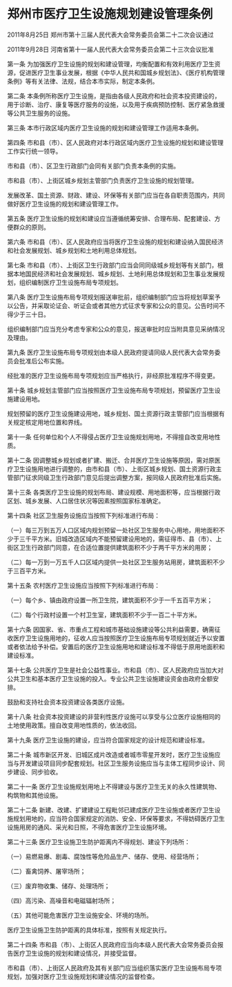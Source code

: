 # 郑州市医疗卫生设施规划建设管理条例

2011年8月25日 郑州市第十三届人民代表大会常务委员会第二十二次会议通过

2011年9月28日 河南省第十一届人民代表大会常务委员会第二十三次会议批准

<!-- INFO END -->

第一条 为加强医疗卫生设施的规划和建设管理，均衡配置和有效利用医疗卫生资源，促进医疗卫生事业发展，根据《中华人民共和国城乡规划法》、《医疗机构管理条例》等有关法律、法规，结合本市实际，制定本条例。

第二条 本条例所称医疗卫生设施，是指由各级人民政府和社会资本投资建设的，用于诊断、治疗、康复等医疗服务的设施，以及用于疾病预防控制、医疗紧急救援等公共卫生服务的设施。

第三条 本市行政区域内医疗卫生设施的规划和建设管理工作适用本条例。

第四条 市和县（市）、区人民政府对本行政区域内医疗卫生设施的规划和建设管理工作实行统一领导。

市和县（市）、区卫生行政部门会同有关部门负责本条例的实施。

市和县（市）、上街区城乡规划主管部门负责医疗卫生设施的规划管理。

发展改革、国土资源、财政、建设、环保等有关部门应当在各自职责范围内，共同做好医疗卫生设施的规划和建设管理工作。

第五条 医疗卫生设施的规划和建设应当遵循统筹安排、合理布局、配套建设、方便群众的原则。

第六条 市和县（市）、区人民政府应当将医疗卫生设施的规划和建设纳入国民经济和社会发展规划、城乡规划和土地利用总体规划。

第七条 市和县（市）、上街区卫生行政部门应当会同同级城乡规划等有关部门，根据本地国民经济和社会发展规划、城乡规划、土地利用总体规划和卫生事业发展规划，组织编制医疗卫生设施布局专项规划。

第八条 医疗卫生设施布局专项规划报送审批前，组织编制部门应当将规划草案予以公告，并采取论证会、听证会或者其他方式征求专家和公众的意见。公告时间不得少于三十日。

组织编制部门应当充分考虑专家和公众的意见，报送审批时应当附具意见采纳情况及理由。

第九条 医疗卫生设施布局专项规划由本级人民政府提请同级人民代表大会常务委员会批准后公布实施。

经批准的医疗卫生设施布局专项规划应当严格执行，非经原批准程序不得变更。

第十条 城乡规划主管部门应当按照医疗卫生设施布局专项规划，预留医疗卫生设施建设用地。

规划预留的医疗卫生设施建设用地，城乡规划、国土资源行政主管部门应当根据有关规定核定用地位置和界线。

第十一条 任何单位和个人不得侵占医疗卫生设施规划用地，不得擅自改变用地性质。

第十二条 因调整城乡规划或者扩建、搬迁、合并医疗卫生设施等原因，需对原医疗卫生设施用地进行调整的，由市和县（市）、上街区城乡规划、国土资源行政主管部门征求同级卫生行政部门意见后提出调整方案，报同级人民政府批准后实施。

第十三条 各类医疗卫生设施的规划布局、建设规模、用地面积等，应当根据行政区划、城乡发展、人口居住状况等因素按照国家标准确定。

第十四条 社区卫生服务设施应当按照下列标准进行布局：

（一）每三万到五万人口区域内规划预留一处社区卫生服务中心用地，用地面积不少于三千平方米。旧城改造区域内不能预留建设用地的，需征得市、县（市）、上街区卫生行政部门同意，在合适位置提供建筑面积不少于两千平方米的用房；

（二）每一万到一万五千人口区域内提供一处社区卫生服务站用房，建筑面积不少于三百平方米。

第十五条 农村医疗卫生设施应当按照下列标准进行布局：

（一）每个乡、镇由政府设置一所卫生院，建筑面积不少于一千五百平方米；

（二）每个行政村设置一个村卫生室，建筑面积不少于一百二十平方米。

第十六条 因国家、省、市重点工程和城市基础设施建设等公共利益需要，确需征收医疗卫生设施用地的，征收人应当按照医疗卫生设施布局专项规划就近予以安置或者依法给予补偿。安置后的医疗卫生设施用地和建设标准不得低于原用地面积和建设标准。

第十七条 公共医疗卫生是社会公益性事业。市和县（市）、区人民政府应当加大对公共卫生和基本医疗卫生设施的投入。专业公共卫生设施建设资金由政府全额安排。

鼓励和支持社会资本投资建设各类医疗设施。

第十八条 社会资本投资建设的非营利性医疗设施可以享受与公立医疗设施相同的土地使用政策。擅自改变用地性质的，依法收回。

第十九条 医疗卫生设施的建设，应当符合国家规定的设计规范和建设标准。

第二十条 城市新区开发、旧城区成片改造或者城市零星开发时，医疗卫生设施应当与开发建设项目同步配套规划。社区卫生服务设施应当与主体工程同步设计、同步建设、同步验收。

第二十一条 医疗卫生设施规划用地上不得建设与医疗卫生无关的永久性建筑物、构筑物和其他设施。

第二十二条 新建、改建、扩建建设工程毗邻已建成医疗卫生设施或者医疗卫生设施规划用地的，应当符合国家规定的消防、安全、环保等要求，不得妨碍医疗卫生设施用房的通风、采光和日照，不得危害医疗卫生设施环境。

第二十三条 医疗卫生设施卫生防护距离内不得规划、建设下列场所：

（一）易燃易爆、剧毒、腐蚀性等危险品生产、储存、使用、经营场所；

（二）畜禽饲养、屠宰场所；

（三）废弃物收集、储存、处理场所；

（四）高污染、高噪音和电磁辐射场所；

（五）其他可能危害医疗卫生设施安全、环境的场所。

医疗卫生设施卫生防护距离的具体标准，按照有关规定执行。

第二十四条 市和县（市）、上街区人民政府应当向本级人民代表大会常务委员会报告医疗卫生设施的规划和建设情况，并接受监督。

市和县（市）、上街区人民政府及其有关部门应当组织落实医疗卫生设施布局专项规划，加强对医疗卫生设施规划和建设情况的监督检查。

